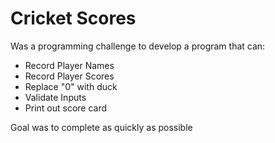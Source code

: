 <h1>Cricket Scores</h1>
Was a programming challenge to develop a program that can:
<ul>
  <li>Record Player Names</li>
  <li>Record Player Scores</li>
  <li>Replace "0" with duck</li>
  <li>Validate Inputs</li>
  <li>Print out score card</li>
</ul>

Goal was to complete as quickly as possible
